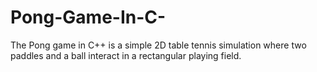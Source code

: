 # Pong-Game-In-C-
The Pong game in C++ is a simple 2D table tennis simulation where two paddles and a ball interact in a rectangular playing field.

